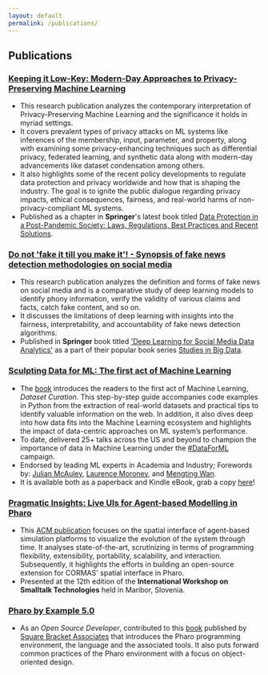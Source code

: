 ```yaml
---
layout: default
permalink: /publications/
---
```


## Publications

### [**Keeping it Low-Key: Modern-Day Approaches to Privacy-Preserving Machine Learning**](https://link.springer.com/chapter/10.1007/978-3-031-34006-2_2)
* This research publication analyzes the contemporary interpretation of Privacy-Preserving Machine Learning and the significance it holds in myriad settings.
* It covers prevalent types of privacy attacks on ML systems like inferences of the membership, input, parameter, and property, along with examining some privacy-enhancing techniques such as differential privacy, federated learning, and synthetic data along with modern-day advancements like dataset condensation among others.
* It also highlights some of the recent policy developments to regulate data protection and privacy worldwide and how that is shaping the industry. The goal is to ignite the public dialogue regarding privacy impacts, ethical consequences, fairness, and real-world harms of non-privacy-compliant ML systems.
* Published as a chapter in **Springer**'s latest book titled [Data Protection in a Post-Pandemic Society: Laws, Regulations, Best Practices and Recent Solutions](https://link.springer.com/book/10.1007/978-3-031-34006-2).


### [**Do not 'fake it till you make it'! - Synopsis of fake news detection methodologies on social media**](https://link.springer.com/book/9783031108716)
* This research publication analyzes the definition and forms of fake news on social media and is a comparative study of deep learning models to identify phony information, verify the validity of various claims and facts, catch fake content, and so on.
* It discusses the limitations of deep learning with insights into the fairness, interpretability, and accountability of fake news detection algorithms.
* Published in **Springer** book titled ['Deep Learning for Social Media Data Analytics'](https://link.springer.com/book/9783031108716) as a part of their popular book series [Studies in Big Data](https://www.springer.com/series/11970).


### [**Sculpting Data for ML: The first act of Machine Learning**](https://www.amazon.com/Sculpting-Data-ML-Machine-Learning-ebook/dp/B08RN47C5T/)
* The [book]((https://www.amazon.com/Sculpting-Data-ML-Machine-Learning-ebook/dp/B08RN47C5T/)) introduces the readers to the first act of Machine Learning, *Dataset Curation*. This step-by-step guide accompanies code examples in Python from the extraction of real-world datasets and practical tips to identify valuable information on the web. In addition, it also dives deep into how data fits into the Machine Learning ecosystem and highlights the impact of data-centric approaches on ML system’s performance.
* To date, delivered 25+ talks across the US and beyond to champion the importance of data in Machine Learning under the [\#DataForML](https://twitter.com/DataForML/) campaign.
* Endorsed by leading ML experts in Academia and Industry; Forewords by: [Julian McAuley](https://cseweb.ucsd.edu/~jmcauley/), [Laurence Moroney](https://laurencemoroney.com/), and [Mengting Wan](https://mengtingwan.github.io/).
* It is available both as a paperback and Kindle eBook, grab a copy [here](https://www.amazon.com/Sculpting-Data-ML-Machine-Learning-ebook/dp/B08RN47C5T/)!


### [**Pragmatic Insights: Live UIs for Agent-based Modelling in Pharo**](https://dl.acm.org/doi/10.1145/3139903.3139915)
* This [ACM publication](https://dl.acm.org/doi/10.1145/3139903.3139915) focuses on the spatial interface of agent-based simulation platforms to visualize the evolution of the system through time. It analyses state-of-the-art, scrutinizing in terms of programming flexibility, extensibility, portability, scalability, and interaction. Subsequently, it highlights the efforts in building an open-source extension for CORMAS' spatial interface in Pharo.
* Presented at the 12th edition of the **International Workshop on Smalltalk Technologies** held in Maribor, Slovenia.


### [**Pharo by Example 5.0**](https://books.pharo.org/updated-pharo-by-example/)
* As an _Open Source Developer_, contributed to this [book](https://books.pharo.org/updated-pharo-by-example/) published by [Square Bracket Associates](https://github.com/SquareBracketAssociates) that introduces the Pharo programming environment, the language and the associated tools. It also puts forward common practices of the Pharo environment with a focus on object-oriented design.
